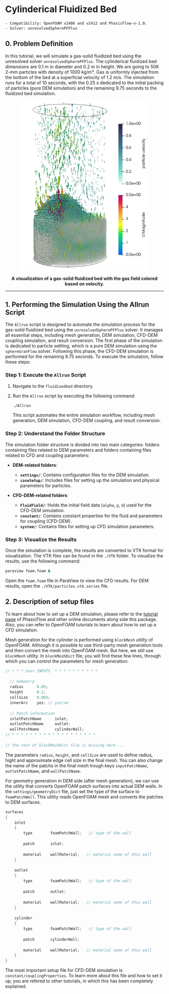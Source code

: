 # Cylinderical Fluidized Bed

    - Compatibility: OpenFOAM v2406 and v2412 and PhasicFlow-v-1.0.
    - Solver: unresolvedSpherePFPlus

## 0. Problem Definition

In this tutorial, we will simulate a gas-solid fluidized bed using the unresolved solver `unresolvedSpherePFPlus`. The cylinderical fluidized bed dimensions are 0.1 m in diameter and 0.2 m in height. We are going to 50K 2-mm particles with density of 1000 kg/m³. Gas is uniformly injected from the bottom of the bed at a superficial velocity of 1.2 m/s. The simulation runs for a total of 10 seconds, with the 0.25 s dedicated to the initial packing of particles (pure DEM simulation) and the remaining 9.75 seconds to the fluidized bed simulation.

<div align="center">
<b>
<img src="./fluidbed-snapshot.jpeg" alt="Fluidized bed" style="width: 400px;"/>
</b>
<b>

A visualization of a gas-solid fluidized bed with the gas field colored based on velocity.
</b></div>

***

## 1. Performing the Simulation Using the Allrun Script

The `Allrun` script is designed to automate the simulation process for the gas-solid fluidized bed using the `unresolvedSpherePFPlus` solver. It manages all essential steps, including mesh generation, DEM simulation, CFD-DEM coupling simulation, and result conversion. The first phase of the simulation is dedicated to particle settling, which is a pure DEM simulation using the `sphereGranFlow` solver. Following this phase, the CFD-DEM simulation is performed for the remaining 9.75 seconds. To execute the simulation, follow these steps:

### Step 1: Execute the `Allrun` Script

1. Navigate to the `fluidizedbed` directory.
2. Run the `Allrun` script by executing the following command:

   ```sh
   ./Allrun
   ```

   This script automates the entire simulation workflow, including mesh generation, DEM simulation, CFD-DEM coupling, and result conversion.

### Step 2: Understand the Folder Structure

The simulation folder structure is divided into two main categories: folders containing files related to DEM parameters and folders containing files related to CFD and coupling parameters:

- **DEM-related folders**:
  - **`settings/`**: Contains configuration files for the DEM simulation.
  - **`caseSetup/`**: Includes files for setting up the simulation and physical parameters for particles.

- **CFD-DEM-related folders**:
  - **`FluidField/`**: Holds the initial field data (`alpha`, `p`, `U`) used for the CFD-DEM simulation.
  - **`constant/`**: Contains constant properties for the fluid and parameters for coupling (CFD-DEM).
  - **`system/`**: Contains files for setting up CFD simulation parameters.

### Step 3: Visualize the Results

Once the simulation is complete, the results are converted to VTK format for visualization. The VTK files can be found in the `./VTK` folder. To visualize the results, use the following command:

```sh
paraview foam.foam &
```

Open the `foam.foam` file in ParaView to view the CFD results. For DEM results, open the `./VTK/particles.vtk.series` file.

## 2. Description of setup files

To learn about how to set up a DEM simulation, please refer to the [tutorial page](https://github.com/PhasicFlow/phasicFlow/wiki/Tutorials) of PhasicFlow and other online documents along side this package. Also, you can refer to OpenFOAM tutorials to learn about how to set up a CFD simulation. 

Mesh generation for the cylinder is performed using `blockMesh` utility of OpenFOAM. Although it is possible to use third-party mesh generation tools and then convert the mesh into OpenFOAM mesh. But here, we still use `blockMesh` utility. In `blockMeshDict` file, you will find these few lines, through which you can control the parameters for mesh generation:

```C++
// * * * User INPUTS  * * * * * * * * * *

  // Gemoetry 
  radius      0.05;
  height      0.2;
  cellSize    0.003;
  innerArc    yes; // yes/no

  // Patch information 
  inletPatchName      inlet;
  outletPatchName     outlet;
  wallPatchName       cylinderWall;
// * * * * * * * * * * * * * * * * * * *

// the rest of blockMeshDict file is missing here ... 
```
The parameters `radius`, `height`, and `cellSize` are used to define radius, hight and approximate edge cell size in the final mesh. You can also change the name of the patchs in the final mesh trough keys `inputPatchName`, `outletPatchName`, and `wallPatchName`. 

For geometry generation in DEM side (after mesh generation), we can use the utility that converts OpenFOAM patch surfaces into actual DEM walls. In the `settings/geometryDict` file, just set the type of the surface to `foamPatchWall`. This utility reads OpenFOAM mesh and converts the patches to DEM surfaces.  

```C++
surfaces
{
    inlet
    {
        type        foamPatchWall;   // type of the wall

        patch       inlet;      
        
        material    wallMaterial;   // material name of this wall
    }

    outlet
    {
        type        foamPatchWall;   // type of the wall

        patch       outlet;         
        
        material    wallMaterial;   // material name of this wall
    }

    cylinder
    {
        type        foamPatchWall;   // type of the wall

        patch       cylinderWall;       
        
        material    wallMaterial;   // material name of this wall
    }
}
```
 
The most important setup file for CFD-DEM simulation is `constant/couplingProperties`. To learn more about this file and how to set it up, you are refered to other tutorials, in which this has been completely explained. 